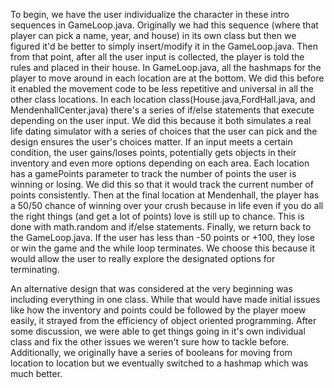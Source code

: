 To begin, we have the user individualize the character in these intro sequences in GameLoop.java. Originally we had this sequence (where that player can pick a name, year, and house) in its own class but then we figured it'd be better to simply insert/modify it in the GameLoop.java. Then from that point, after all the user input is collected, the player is told the rules and placed in their house. In GameLoop.java, all the hashmaps for the player to move around in each location are at the bottom. We did this before it enabled the movement code to be less repetitive and universal in all the other class locations. In each location class(House.java,FordHall.java, and MendenhallCenter.java) there's a series of if/else statements that execute depending on the user input. We did this because it both simulates a real life dating simulator with a series of choices that the user can pick and the design ensures the user's choices matter. If an input meets a certain condition, the user gains/loses points, potentially gets objects in their inventory and even more options depending on each area. Each location has a gamePoints parameter to track the number of points the user is winning or losing. We did this so that it would track the current number of points consistently. Then at the final location at Mendenhall, the player has a 50/50 chance of winning over your crush because in life even if you do all the right things (and get a lot of points) love is still up to chance. This is done with math.random and if/else statements. Finally, we return back to the GameLoop.java. If the user has less than -50 points or +100, they lose or win the game and the while loop terminates. We choose this because it would allow the user to really explore the designated options for terminating.	

An alternative design that was considered at the very beginning was including everything in one class. While that would have made initial issues like how the inventory and points could be followed by the player moew easily, it strayed from the efficiency of object oriented programming. After some discussion, we were able to get things going in it's own individual class and fix the other issues we weren't sure how to tackle before. Additionally, we originally have a series of booleans for moving from location to location but we eventually switched to a hashmap which was much better.
